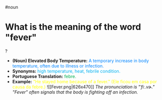 #noun

# What is the meaning of the word "fever"
?
* **(Noun) Elevated Body Temperature:** <span style="color:rgb(0, 132, 255)">A temporary increase in body temperature, often due to illness or infection.</span>
* **Synonyms:** <span style="color:rgb(0, 176, 240)">high temperature, heat, febrile condition.</span>
* **Portuguese Translation:** <span style="color:rgb(0, 176, 80)">febre.</span>
* **Example:** <span style="color:rgb(255, 255, 0)">"He stayed home because of a fever." (Ele ficou em casa por causa da febre.)</span>
![[Fever.png|626x470]]
*The pronunciation is "ˈfiː.vɚ." "Fever" often signals that the body is fighting off an infection.*
<!--SR:!2025-06-10,4,270-->

<!--SR:!2025-06-06,fever,200-->
